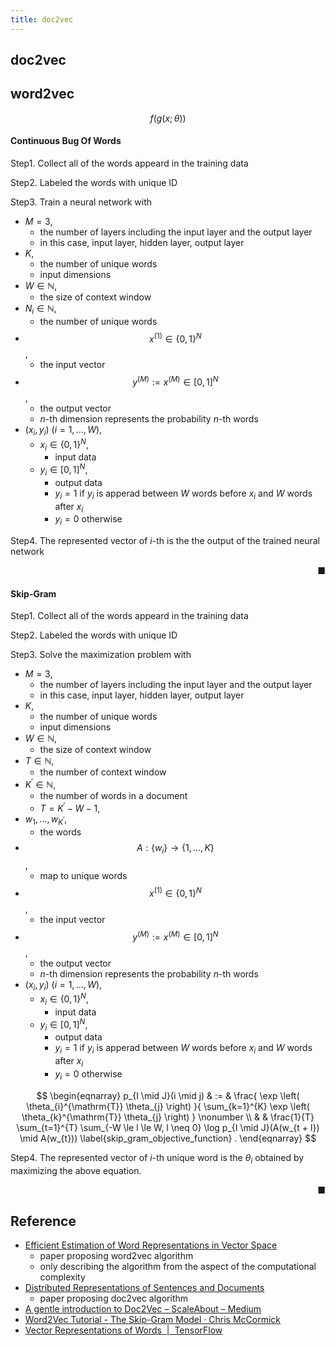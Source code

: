 ```yaml
---
title: doc2vec
---
```


## doc2vec


## word2vec

$$
    f(g(x; \theta))
$$

#### Continuous Bug Of Words
Step1. Collect all of the words appeard in the training data

Step2. Labeled the words with unique ID

Step3. Train a neural network with 

* $M=3$,
    * the number of layers including the input layer and the output layer
    * in this case, input layer, hidden layer, output layer
* $K$,
    * the number of unique words
    * input dimensions
* $W \in \mathbb{N}$,
    * the size of context window
* $N_{i} \in \mathbb{N}$,
    * the number of unique words
* $$x^{(1)} \in \{0, 1\}^{N}$$,
    * the input vector
* $$y^{(M)} := x^{(M)} \in [0, 1]^{N}$$,
    * the output vector
    * $n$-th dimension represents the probability $n$-th words
* $(x_{i}, y_{i}) \ (i = 1, \ldots, W)$,
    * $x_{i} \in \{0, 1\}^{N}$,
        * input data
    * $y_{i} \in [0, 1]^{N}$,
        * output data
        * $y_{i} = 1$ if $y_{i}$ is apperad between $W$ words before $x_{i}$ and $W$ words after $x_{i}$
        * $y_{i} = 0$ otherwise


Step4. The represented vector of $i$-th is the the output of the trained neural network

<div class="end-of-statement" style="text-align: right">■</div>

#### Skip-Gram
Step1. Collect all of the words appeard in the training data

Step2. Labeled the words with unique ID

Step3. Solve the maximization problem with

* $M=3$,
    * the number of layers including the input layer and the output layer
    * in this case, input layer, hidden layer, output layer
* $K$,
    * the number of unique words
    * input dimensions
* $W \in \mathbb{N}$,
    * the size of context window
* $T \in \mathbb{N}$,
    * the number of context window
* $K^{\prime} \in \mathbb{N}$,
    * the number of words in a document
    * $T = K^{\prime} - W - 1$,
* $w_{1}, \ldots, w_{K^{\prime}}$,
    * the words
* $$A: \{w_{i}\} \rightarrow \{1, \ldots, K\}$$,
    * map to unique words
* $$x^{(1)} \in \{0, 1\}^{N}$$,
    * the input vector
* $$y^{(M)} := x^{(M)} \in [0, 1]^{N}$$,
    * the output vector
    * $n$-th dimension represents the probability $n$-th words
* $(x_{i}, y_{i}) \ (i = 1, \ldots, W)$,
    * $x_{i} \in \{0, 1\}^{N}$,
        * input data
    * $y_{i} \in [0, 1]^{N}$,
        * output data
        * $y_{i} = 1$ if $y_{i}$ is apperad between $W$ words before $x_{i}$ and $W$ words after $x_{i}$
        * $y_{i} = 0$ otherwise

$$
\begin{eqnarray}
    p_{I \mid J}(i \mid j)
    & := &
        \frac{
            \exp
            \left(
                \theta_{i}^{\mathrm{T}}
                \theta_{j}
            \right)
        }{
            \sum_{k=1}^{K}
                \exp
                \left(
                    \theta_{k}^{\mathrm{T}}
                    \theta_{j}
                \right)
        }
    \nonumber
    \\
    & &
        \frac{1}{T}
        \sum_{t=1}^{T}
        \sum_{-W \le l \le W, l \neq 0}
            \log p_{I \mid J}(A(w_{t + l}) \mid A(w_{t}))
    \label{skip_gram_objective_function}
    .
\end{eqnarray}
$$

Step4. The represented vector of $i$-th unique word is the $\theta_{i}$ obtained by maximizing the above equation.

<div class="end-of-statement" style="text-align: right">■</div>

## Reference
* [Efficient Estimation of Word Representations in Vector Space](https://arxiv.org/abs/1301.3781)
    * paper proposing word2vec algorithm
    * only describing the algorithm from the aspect of the computational complexity
* [Distributed Representations of Sentences and Documents](https://arxiv.org/abs/1405.4053)
    * paper proposing doc2vec algorithm
* [A gentle introduction to Doc2Vec – ScaleAbout – Medium](https://medium.com/scaleabout/a-gentle-introduction-to-doc2vec-db3e8c0cce5e)
* [Word2Vec Tutorial \- The Skip\-Gram Model · Chris McCormick](http://mccormickml.com/2016/04/19/word2vec-tutorial-the-skip-gram-model/)
* [Vector Representations of Words  \|  TensorFlow](https://www.tensorflow.org/tutorials/representation/word2vec)
